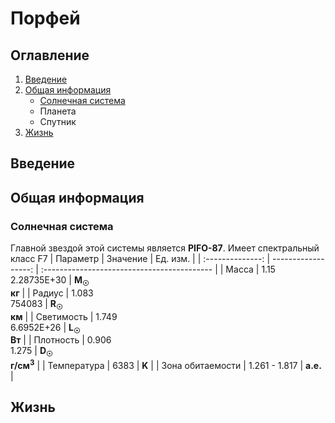 # Порфей

## Оглавление

1. [Введение](#введение)
2. [Общая информация](#общая-информация)
   - [Солнечная система](#солнечная-система)
   - Планета
   - Спутник
3. [Жизнь](#жизнь)

## Введение

## Общая информация

### Солнечная система

Главной звездой этой системы является **PIFO-87**. Имеет спектральный класс F7
|     Параметр     |            Значение | Ед. изм.                                    |
| :--------------: | ------------------: | :------------------------------------------ |
|      Масса       | 1.15<br>2.28735E+30 | **M<sub>&#9737;</sub><br>кг**               |
|      Радиус      |     1.083<br>754083 | **R<sub>&#9737;</sub><br>км**               |
|    Светимость    | 1.749<br>6.6952E+26 | **L<sub>&#9737;</sub><br>Вт**               |
|    Плотность     |      0.906<br>1.275 | **D<sub>&#9737;</sub><br>г/см<sup>3</sup>** |
|   Температура    |                6383 | **K**                                       |
| Зона обитаемости |       1.261 - 1.817 | **а.е.**                                    |

## Жизнь